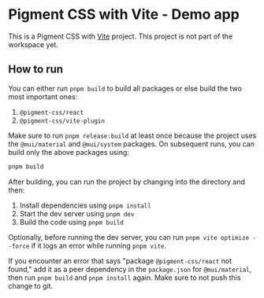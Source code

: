 # Pigment CSS with Vite - Demo app

This is a Pigment CSS with [Vite](https://vitejs.dev/) project.
This project is not part of the workspace yet.

## How to run

You can either run `pnpm build` to build all packages or else build the two most important ones:

1. `@pigment-css/react`
2. `@pigment-css/vite-plugin`

Make sure to run `pnpm release:build` at least once because the project uses the `@mui/material` and `@mui/system` packages. On subsequent runs, you can build only the above packages using:

```bash
pnpm build
```

After building, you can run the project by changing into the directory and then:

1. Install dependencies using `pnpm install`
2. Start the dev server using `pnpm dev`
3. Build the code using `pnpm build`

Optionally, before running the dev server, you can run `pnpm vite optimize --force` if it logs an error while running `pnpm vite`.

If you encounter an error that says "package `@pigment-css/react` not found," add it as a peer dependency in the `package.json` for `@mui/material`, then run `pnpm build` and `pnpm install` again. Make sure to not push this change to git.
